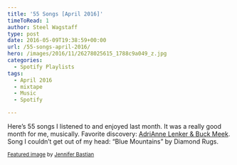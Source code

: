 ```yaml
---
title: '55 Songs [April 2016]'
timeToRead: 1 
author: Steel Wagstaff
type: post
date: 2016-05-09T19:38:59+00:00
url: /55-songs-april-2016/
hero: /images/2016/11/26278025615_1788c9a049_z.jpg
categories:
  - Spotify Playlists
tags:
  - April 2016
  - mixtape
  - Music
  - Spotify

---
```

Here&#8217;s 55 songs I listened to and enjoyed last month. It was a really good month for me, musically. Favorite discovery: [AdriAnne Lenker & Buck Meek][1]. Song I couldn&#8217;t get out of my head: &#8220;Blue Mountains&#8221; by Diamond Rugs.



<small><a href="https://www.flickr.com/photos/jenniferhelen/26278025615/">Featured image</a> by <a href="http://jenniferbastianphotography.com">Jennifer Bastian</a></small>

 [1]: https://buckandanne.bandcamp.com/